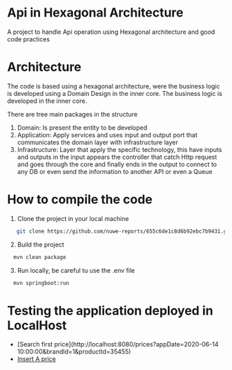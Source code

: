 # Api in Hexagonal Architecture

 A project to handle Api operation using Hexagonal architecture
and good code practices

# Architecture

The code is based using a hexagonal architecture, were the business logic is developed
using a Domain Design in the inner core. The business logic is developed in the inner
core.

There are tree main packages in the structure
1. Domain: Is present the entity to be developed
2. Application: Apply services and uses input and output port that communicates the
   domain layer with infrastructure layer
3. Infrastructure: Layer that apply the specific technology, this have inputs and outputs
   in the input appears the controller that catch Http request and goes through the core and
   finally ends in the output to connect to any DB or even  send the information to another
   API or even a Queue

# How to compile the code



1. Clone the project in your local machine
```bash
   git clone https://github.com/nuwe-reports/655c6de1c8d6b92ebc7b9431.git
```

2. Build the project
```bash
  mvn clean package
```

3. Run locally, be careful tu use the .env file
```bash
  mvn springboot:run

```
# Testing the application deployed in LocalHost

* [Search first price](http://localhost:8080/prices?appDate=2020-06-14 10:00:00&brandId=1&productId=35455)
* [Insert A price]()
